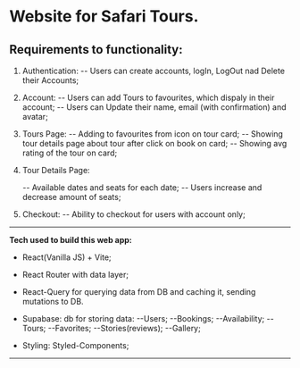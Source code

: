 # Website for Safari Tours.

## Requirements to functionality:

1. Authentication:
   -- Users can create accounts, logIn, LogOut nad Delete their Accounts;

2. Account:
   -- Users can add Tours to favourites, which dispaly in their account;
   -- Users can Update their name, email (with confirmation) and avatar;

3. Tours Page:
   -- Adding to favourites from icon on tour card;
   -- Showing tour details page about tour after click on book on card;
   -- Showing avg rating of the tour on card;

4. Tour Details Page:

   -- Available dates and seats for each date;
   -- Users increase and decrease amount of seats;

5. Checkout:
   -- Ability to checkout for users with account only;

---

**Tech used to build this web app:**

- React(Vanilla JS) + Vite;

- React Router with data layer;

- React-Query for querying data from DB and caching it, sending mutations to DB.

- Supabase: db for storing data:
  --Users;
  --Bookings;
  --Availability;
  --Tours;
  --Favorites;
  --Stories(reviews);
  --Gallery;

- Styling: Styled-Components;

---
